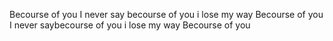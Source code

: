 Becourse of you
I never say
becourse of you
i lose my way
Becourse of you
I never saybecourse of you
i lose my way
Becourse of you